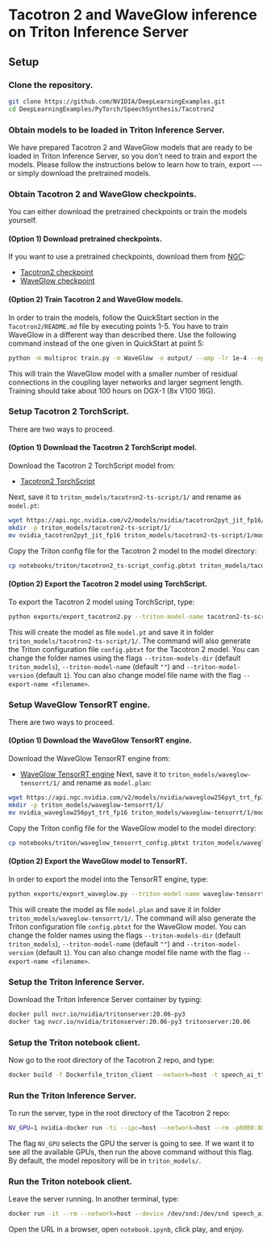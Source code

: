 # Tacotron 2 and WaveGlow inference on Triton Inference Server

## Setup

### Clone the repository.
```bash
git clone https://github.com/NVIDIA/DeepLearningExamples.git
cd DeepLearningExamples/PyTorch/SpeechSynthesis/Tacotron2
```

### Obtain models to be loaded in Triton Inference Server.

We have prepared Tacotron 2 and WaveGlow models that are ready to be loaded in
Triton Inference Server, so you don't need to train and export the models.
Please follow the instructions below to learn how to train,
export --- or simply download the pretrained models.

### Obtain Tacotron 2 and WaveGlow checkpoints.

You can either download the pretrained checkpoints or train the models yourself.

#### (Option 1) Download pretrained checkpoints.

If you want to use a pretrained checkpoints, download them from [NGC](https://ngc.nvidia.com/catalog/models):

- [Tacotron2 checkpoint](https://ngc.nvidia.com/models/nvidia:tacotron2pyt_fp16)
- [WaveGlow checkpoint](https://ngc.nvidia.com/models/nvidia:waveglow256pyt_fp16)


#### (Option 2) Train Tacotron 2 and WaveGlow models.

In order to train the models, follow the QuickStart section in the `Tacotron2/README.md`
file by executing points 1-5. You have to train WaveGlow in a different way than described there. Use
the following command instead of the one given in QuickStart at point 5:

```bash
python -m multiproc train.py -m WaveGlow -o output/ --amp -lr 1e-4 --epochs 2001 --wn-channels 256 -bs 12 --segment-length 16000 --weight-decay 0 --grad-clip-thresh 65504.0 --cudnn-benchmark --cudnn-enabled --log-file output/nvlog.json
```

This will train the WaveGlow model with a smaller number of residual connections
in the coupling layer networks and larger segment length. Training should take
about 100 hours on DGX-1 (8x V100 16G).

### Setup Tacotron 2 TorchScript.

There are two ways to proceed.

#### (Option 1) Download the Tacotron 2 TorchScript model.

Download the Tacotron 2 TorchScript model from:
- [Tacotron2 TorchScript](https://ngc.nvidia.com/models/nvidia:tacotron2pyt_jit_fp16)

Next, save it to `triton_models/tacotron2-ts-script/1/` and rename as `model.pt`:

```bash
wget https://api.ngc.nvidia.com/v2/models/nvidia/tacotron2pyt_jit_fp16/versions/1/files/nvidia_tacotron2pyt_jit_fp16
mkdir -p triton_models/tacotron2-ts-script/1/
mv nvidia_tacotron2pyt_jit_fp16 triton_models/tacotron2-ts-script/1/model.pt
```

Copy the Triton config file for the Tacotron 2 model to the model directory:

```bash
cp notebooks/triton/tacotron2_ts-script_config.pbtxt triton_models/tacotron2-ts-script/config.pbtxt
```

#### (Option 2) Export the Tacotron 2 model using TorchScript.

To export the Tacotron 2 model using TorchScript, type:
```bash
python exports/export_tacotron2.py --triton-model-name tacotron2-ts-script --export ts-script -- --checkpoint <Tacotron 2 checkpoint> --config-file config.json
```
This will create the model as file `model.pt` and save it in folder `triton_models/tacotron2-ts-script/1/`.
The command will also generate the Triton configuration file `config.pbtxt` for the Tacotron 2 model.
You can change the folder names using the flags `--triton-models-dir` (default `triton_models`), `--triton-model-name` (default `""`) and `--triton-model-version` (default `1`).
You can also change model file name with the flag `--export-name <filename>`.

### Setup WaveGlow TensorRT engine.

There are two ways to proceed.

#### (Option 1) Download the WaveGlow TensorRT engine.

Download the WaveGlow TensorRT engine from:
- [WaveGlow TensorRT engine](https://ngc.nvidia.com/models/nvidia:waveglow256pyt_trt_fp16)
Next, save it to `triton_models/waveglow-tensorrt/1/` and rename as `model.plan`:

```bash
wget https://api.ngc.nvidia.com/v2/models/nvidia/waveglow256pyt_trt_fp16/versions/1/files/nvidia_waveglow256pyt_trt_fp16
mkdir -p triton_models/waveglow-tensorrt/1/
mv nvidia_waveglow256pyt_trt_fp16 triton_models/waveglow-tensorrt/1/model.plan
```

Copy the Triton config file for the WaveGlow model to the model directory:

```bash
cp notebooks/triton/waveglow_tensorrt_config.pbtxt triton_models/waveglow-tensorrt/config.pbtxt
```

#### (Option 2) Export the WaveGlow model to TensorRT.

In order to export the model into the TensorRT engine, type:

```bash
python exports/export_waveglow.py --triton-model-name waveglow-tensorrt --export tensorrt --tensorrt-fp16 -- --checkpoint <waveglow_checkpoint> --config-file config.json --wn-channels 256
```

This will create the model as file `model.plan` and save it in folder `triton_models/waveglow-tensorrt/1/`.
The command will also generate the Triton configuration file `config.pbtxt` for the WaveGlow model.
You can change the folder names using the flags `--triton-models-dir` (default `triton_models`), `--triton-model-name` (default `""`) and `--triton-model-version` (default `1`).
You can also change model file name with the flag `--export-name <filename>`.

### Setup the Triton Inference Server.

Download the Triton Inference Server container by typing:
```bash
docker pull nvcr.io/nvidia/tritonserver:20.06-py3
docker tag nvcr.io/nvidia/tritonserver:20.06-py3 tritonserver:20.06
```

### Setup the Triton notebook client.

Now go to the root directory of the Tacotron 2 repo, and type:

```bash
docker build -f Dockerfile_triton_client --network=host -t speech_ai_tts_only:demo .
```

### Run the Triton Inference Server.

To run the server, type in the root directory of the Tacotron 2 repo:
```bash
NV_GPU=1 nvidia-docker run -ti --ipc=host --network=host --rm -p8000:8000 -p8001:8001 -v $PWD/triton_models/:/models tritonserver:20.06 tritonserver --model-store=/models --log-verbose 1
```

The flag `NV_GPU` selects the GPU the server is going to see. If we want it to see all the available GPUs, then run the above command without this flag.
By default, the model repository will be in `triton_models/`.

### Run the Triton notebook client.

Leave the server running. In another terminal, type:
```bash
docker run -it --rm --network=host --device /dev/snd:/dev/snd speech_ai_tts_only:demo bash ./run_this.sh
```

Open the URL in a browser, open `notebook.ipynb`, click play, and enjoy.
